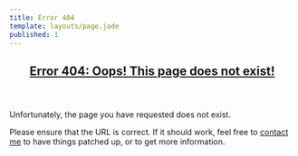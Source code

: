 ```yaml
---
title: Error 404
template: layouts/page.jade
published: 1
---
```


<header>
  <h2 class="title"><a href="/error-404/" class="title-link">Error 404: Oops! This page does not exist!</a></h2>
</header>

Unfortunately, the page you have requested does not exist.

Please ensure that the URL is correct. If it should work, feel free to
[contact me](/contact) to have things patched up, or to get more information.
